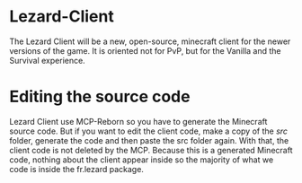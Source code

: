 # Lezard-Client
The Lezard Client will be a new, open-source, minecraft client for the newer versions of the game. It is oriented not for PvP, but for the Vanilla and the Survival experience.

# Editing the source code
Lezard Client use MCP-Reborn so you have to generate the Minecraft source code. 
But if you want to edit the client code, make a copy of the *src* folder, generate the code and then paste the src folder again. 
With that, the client code is not deleted by the MCP. Because this is a generated Minecraft code, nothing about the client appear inside so the majority of what we code is inside the fr.lezard package.